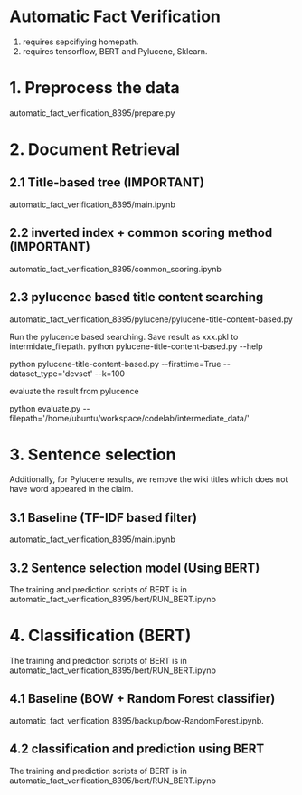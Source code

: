 # Automatic Fact Verification
1. requires sepcifiying homepath.
2. requires tensorflow, BERT and Pylucene, Sklearn.

# 1. Preprocess the data
automatic_fact_verification_8395/prepare.py

# 2. Document Retrieval
## 2.1 Title-based tree (IMPORTANT)
automatic_fact_verification_8395/main.ipynb

## 2.2 inverted index + common scoring method (IMPORTANT)
automatic_fact_verification_8395/common_scoring.ipynb

## 2.3 pylucence based title content searching
automatic_fact_verification_8395/pylucene/pylucene-title-content-based.py

Run the pylucence based searching. Save result as xxx.pkl to intermidate_filepath.
python pylucene-title-content-based.py --help

python pylucene-title-content-based.py --firsttime=True --dataset_type='devset' --k=100

evaluate the result from pylucence 

python evaluate.py --filepath='/home/ubuntu/workspace/codelab/intermediate_data/'
# 3. Sentence selection

Additionally, for Pylucene results, we remove the wiki titles which does not have word appeared in the claim.

## 3.1 Baseline (TF-IDF based filter)
automatic_fact_verification_8395/main.ipynb

## 3.2 Sentence selection model (Using BERT)
The training and prediction scripts of BERT is in automatic_fact_verification_8395/bert/RUN_BERT.ipynb

# 4. Classification (BERT)
The training and prediction scripts of BERT is in automatic_fact_verification_8395/bert/RUN_BERT.ipynb

## 4.1 Baseline (BOW + Random Forest classifier)
automatic_fact_verification_8395/backup/bow-RandomForest.ipynb.

## 4.2 classification and prediction using BERT
The training and prediction scripts of BERT is in automatic_fact_verification_8395/bert/RUN_BERT.ipynb
